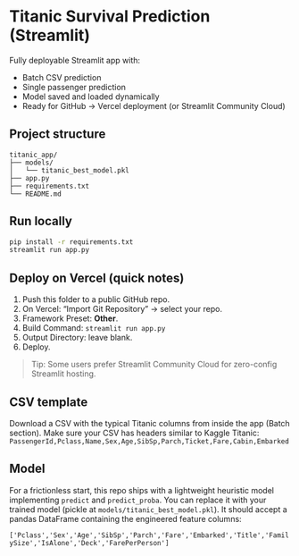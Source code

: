 # Titanic Survival Prediction (Streamlit)

Fully deployable Streamlit app with:
- Batch CSV prediction
- Single passenger prediction
- Model saved and loaded dynamically
- Ready for GitHub → Vercel deployment (or Streamlit Community Cloud)

## Project structure

```
titanic_app/
├── models/
│   └── titanic_best_model.pkl
├── app.py
├── requirements.txt
└── README.md
```

## Run locally

```bash
pip install -r requirements.txt
streamlit run app.py
```

## Deploy on Vercel (quick notes)

1. Push this folder to a public GitHub repo.
2. On Vercel: “Import Git Repository” → select your repo.
3. Framework Preset: **Other**.
4. Build Command: `streamlit run app.py`
5. Output Directory: leave blank.
6. Deploy.

> Tip: Some users prefer Streamlit Community Cloud for zero-config Streamlit hosting.

## CSV template

Download a CSV with the typical Titanic columns from inside the app (Batch section). Make sure your CSV has headers similar to Kaggle Titanic:  
`PassengerId,Pclass,Name,Sex,Age,SibSp,Parch,Ticket,Fare,Cabin,Embarked`

## Model

For a frictionless start, this repo ships with a lightweight heuristic model implementing `predict` and `predict_proba`. You can replace it with your trained model (pickle at `models/titanic_best_model.pkl`). It should accept a pandas DataFrame containing the engineered feature columns:

`['Pclass','Sex','Age','SibSp','Parch','Fare','Embarked','Title','FamilySize','IsAlone','Deck','FarePerPerson']`

